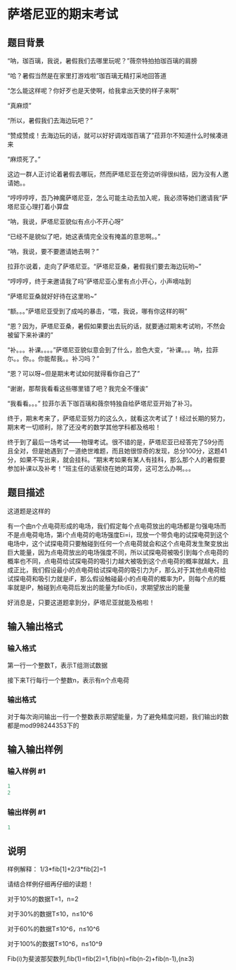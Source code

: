 # 萨塔尼亚的期末考试

## 题目背景

“呐，珈百璃，我说，暑假我们去哪里玩呢？”薇奈特拍拍珈百璃的肩膀

“哈？暑假当然是在家里打游戏啦”珈百璃无精打采地回答道

“怎么能这样呢？你好歹也是天使啊，给我拿出天使的样子来啊”

“真麻烦”

“所以，暑假我们去海边玩吧？”

“赞成赞成！去海边玩的话，就可以好好调戏珈百璃了”菈菲尔不知道什么时候凑进来

“麻烦死了。”

这边一群人正讨论着暑假去哪玩，然而萨塔尼亚在旁边听得很纠结，因为没有人邀请她。。

“哼哼哼哼，吾乃神魔萨塔尼亚，怎么可能主动去加入呢，我必须等她们邀请我”萨塔尼亚心理打着小算盘

“呐，我说，萨塔尼亚貌似有点小不开心呀”

“已经不是貌似了吧，她这表情完全没有掩盖的意思啊。。”

“呐，我说，要不要邀请她去啊？”

拉菲尓说着，走向了萨塔尼亚。“萨塔尼亚桑，暑假我们要去海边玩哟~”

“哼哼哼，终于来邀请我了吗”萨塔尼亚心里有点小开心，小声嘀咕到

“萨塔尼亚桑就好好待在这里哟~”

“额。。。”萨塔尼亚受到了成吨的暴击，“喂，我说，哪有你这样的啊”

“恩？因为，萨塔尼亚桑，暑假如果要出去玩的话，就要通过期末考试哟，不然会被留下来补课的”

“补。。。补课。。。。”萨塔尼亚貌似意会到了什么，脸色大变，“补课。。。呐，拉菲尓。。你。。你能帮我。。补习吗？”

“恩？可以呀~但是期末考试如何就得看你自己了”

“谢谢，那帮我看看这些哪里错了吧？我完全不懂诶”

“我看看。。。” 拉菲尓丢下珈百璃和薇奈特独自给萨塔尼亚开始了补习。

终于，期末考来了，萨塔尼亚努力的这么久，就看这次考试了！经过长期的努力，期末考一切顺利，除了还没考的数学其他学科都及格啦！

终于到了最后一场考试——物理考试。很不错的是，萨塔尼亚已经答完了59分而且全对，但是她遇到了一道绝世难题，而且她很惊奇的发现，总分100分，这题41分，如果不写出来，就会挂科。“期末考如果有某人有挂科，那么那个人的暑假要参加补课以及补考！”班主任的话萦绕在她的耳旁，这可怎么办啊。。。

## 题目描述

这道题是这样的

有一个由n个点电荷形成的电场，我们假定每个点电荷放出的电场都是匀强电场而不是点电荷电场，第i个点电荷的电场强度Ei=i，现放一个带负电的试探电荷到这个电场中，这个试探电荷只要触碰到任何一个点电荷就会和这个点电荷发生聚变放出巨大能量，因为点电荷放出的电场强度不同，所以试探电荷被吸引到每个点电荷的概率也不同，点电荷给试探电荷的吸引力越大被吸到这个点电荷的概率就越大，且成正比，我们假设最小的点电荷给试探电荷的吸引力为F，那么对于其他点电荷给试探电荷和吸引力就是iF，那么假设触碰最小的点电荷的概率为P，则每个点的概率就是iP，触碰到点电荷后发出的能量为fib(Ei)，求期望放出的能量

好消息是，只要这道题拿到分，萨塔尼亚就能及格啦！

## 输入输出格式

### 输入格式

第一行一个整数T，表示T组测试数据

接下来T行每行一个整数n，表示有n个点电荷

### 输出格式

对于每次询问输出一行一个整数表示期望能量，为了避免精度问题，我们输出的数都是mod998244353下的

## 输入输出样例

### 输入样例 #1

```cpp
1
2

```
### 输出样例 #1

```cpp
1
```


## 说明

样例解释： 1/3\*fib[1]+2/3\*fib[2]=1

请结合样例仔细再仔细的读题！

对于10%的数据T=1，n=2

对于30%的数据T≤10，n≤10^6

对于60%的数据T≤10^6，n≤10^6

对于100%的数据T≤10^6，n≤10^9

Fib(i)为斐波那契数列,fib(1)=fib(2)=1,fib(n)=fib(n-2)+fib(n-1),(n≥3)

